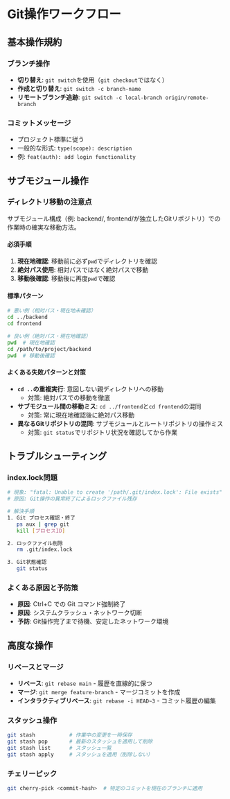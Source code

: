 # Git操作ワークフロー

## 基本操作規約

### ブランチ操作
- **切り替え**: `git switch`を使用（`git checkout`ではなく）
- **作成と切り替え**: `git switch -c branch-name`
- **リモートブランチ追跡**: `git switch -c local-branch origin/remote-branch`

### コミットメッセージ
- プロジェクト標準に従う
- 一般的な形式: `type(scope): description`
- 例: `feat(auth): add login functionality`

## サブモジュール操作

### ディレクトリ移動の注意点
サブモジュール構成（例: backend/, frontend/が独立したGitリポジトリ）での作業時の確実な移動方法。

#### 必須手順
1. **現在地確認**: 移動前に必ず`pwd`でディレクトリを確認
2. **絶対パス使用**: 相対パスではなく絶対パスで移動
3. **移動後確認**: 移動後に再度`pwd`で確認

#### 標準パターン
```bash
# 悪い例（相対パス・現在地未確認）
cd ../backend
cd frontend

# 良い例（絶対パス・現在地確認）
pwd  # 現在地確認
cd /path/to/project/backend
pwd  # 移動後確認
```

#### よくある失敗パターンと対策
- **`cd ..`の重複実行**: 意図しない親ディレクトリへの移動
  - 対策: 絶対パスでの移動を徹底
- **サブモジュール間の移動ミス**: `cd ../frontend`と`cd frontend`の混同
  - 対策: 常に現在地確認後に絶対パス移動
- **異なるGitリポジトリの混同**: サブモジュールとルートリポジトリの操作ミス
  - 対策: `git status`でリポジトリ状況を確認してから作業

## トラブルシューティング

### index.lock問題
```bash
# 現象: "fatal: Unable to create '/path/.git/index.lock': File exists"
# 原因: Git操作の異常終了によるロックファイル残存

# 解決手順
1. Git プロセス確認・終了
   ps aux | grep git
   kill [プロセスID]

2. ロックファイル削除
   rm .git/index.lock

3. Git状態確認
   git status
```

### よくある原因と予防策
- **原因**: Ctrl+C での Git コマンド強制終了
- **原因**: システムクラッシュ・ネットワーク切断
- **予防**: Git操作完了まで待機、安定したネットワーク環境

## 高度な操作

### リベースとマージ
- **リベース**: `git rebase main` - 履歴を直線的に保つ
- **マージ**: `git merge feature-branch` - マージコミットを作成
- **インタラクティブリベース**: `git rebase -i HEAD~3` - コミット履歴の編集

### スタッシュ操作
```bash
git stash           # 作業中の変更を一時保存
git stash pop       # 最新のスタッシュを適用して削除
git stash list      # スタッシュ一覧
git stash apply     # スタッシュを適用（削除しない）
```

### チェリーピック
```bash
git cherry-pick <commit-hash>  # 特定のコミットを現在のブランチに適用
```
